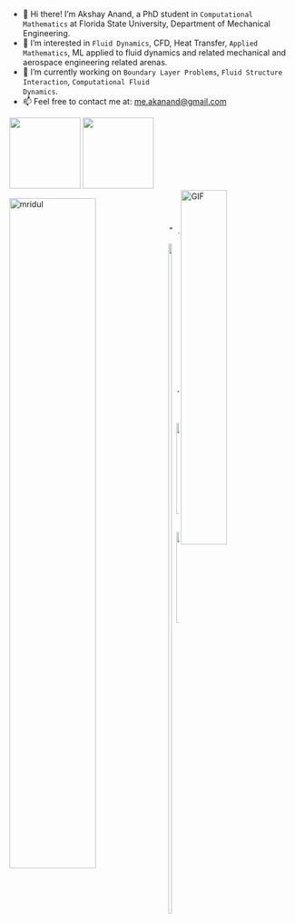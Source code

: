 - 👋 Hi there! I’m Akshay Anand, a PhD student in <code>Computational Mathematics</code> at Florida State University, Department of Mechanical Engineering.
- 👀 I’m interested in <code>Fluid Dynamics</code>, CFD, Heat Transfer, <code>Applied Mathematics</code>, ML applied to fluid dynamics and related mechanical and aerospace engineering related arenas.
- 🌱 I’m currently working on <code>Boundary Layer Problems</code>, <code>Fluid Structure Interaction</code>, <code>Computational Fluid Dynamics</code>.
- 📫 Feel free to contact me at: me.akanand@gmail.com
<tr>
<td><img src="https://github.com/anand-me/Simulation-approach-in-C-and-Python/blob/master/images/example.png" height=125 width=125></img></td>
<td><img src="https://github.com/anand-me/Simulation-approach-in-C-and-Python/blob/master/images/example.png" height=125 width=125></img></td>
</tr>
 


 
<br/>
<img align="right" width="40%"  alt="GIF" src="https://media.giphy.com/media/836HiJc7pgzy8iNXCn/giphy.gif" />

<img align="left" width="55%"  src="https://github-readme-stats.vercel.app/api?username=mridul037&show_icons=true&hide_border=true" alt="mridul" /> </p>
<br/>
<br/>

<pre>" />

<img align="left" width="55%"  src="https://github-readme-stats.vercel.app/api?username=mridul037&show_icons=true&hide_border=true" alt="mridul" /> </p>
<br/>
<br/>

<pre>







- <td width="25%">
            <div class="one">
            <div class="two"><img width=160px height=160px src='https://akshay23sept.github.io/Conferences/Research/at.gif'></div> 
            <div class="two"><img width=160px height=160px src='https://akshay23sept.github.io/Conferences/Research/at.gif'></div>           
            </div>
        </td>



<!---
anand-me/anand-me is a ✨ special ✨ repository because its `README.md` (this file) appears on your GitHub profile.
You can click the Preview link to take a look at your changes.
- 💞️ I’m looking to collaborate on ...
--->
